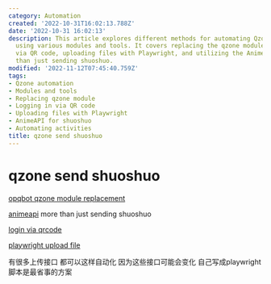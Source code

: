 ```yaml
---
category: Automation
created: '2022-10-31T16:02:13.788Z'
date: '2022-10-31 16:02:13'
description: This article explores different methods for automating Qzone activities
  using various modules and tools. It covers replacing the qzone module, logging in
  via QR code, uploading files with Playwright, and utilizing the AnimeAPI for more
  than just sending shuoshuo.
modified: '2022-11-12T07:45:40.759Z'
tags:
- Qzone automation
- Modules and tools
- Replacing qzone module
- Logging in via QR code
- Uploading files with Playwright
- AnimeAPI for shuoshuo
- Automating activities
title: qzone send shuoshuo
---
```


# qzone send shuoshuo

[opqbot qzone module replacement](https://github.com/RockChinQ/OpenCamwall/blob/master/pkg/qzone/model.py)

[animeapi](https://github.com/James4Ever0/AnimeAPI) more than just sending shuoshuo

[login via qrcode](https://github.com/YukariChiba/QZone-Bot/blob/master/tokens.py)

[playwright upload file](https://www.programsbuzz.com/article/playwright-upload-file#:~:text=Uploading%20a%20file%20using%20playwright%20is%20easy%20now,files%20can%20also%20be%20passed%20in%20the%20array.)

有很多上传接口 都可以这样自动化 因为这些接口可能会变化 自己写成playwright脚本是最省事的方案
